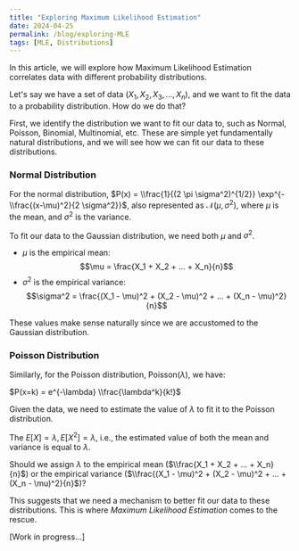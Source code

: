 ```yaml
---
title: "Exploring Maximum Likelihood Estimation"
date: 2024-04-25
permalink: /blog/exploring-MLE
tags: [MLE, Distributions]
---
```


In this article, we will explore how Maximum Likelihood Estimation correlates data with different probability distributions.

Let's say we have a set of data ($X_1, X_2, X_3, ..., X_n$), and we want to fit the data to a probability distribution. How do we do that?

First, we identify the distribution we want to fit our data to, such as Normal, Poisson, Binomial, Multinomial, etc. These are simple yet fundamentally natural distributions, and we will see how we can fit our data to these distributions.

### Normal Distribution

For the normal distribution, $P(x) = \\frac{1}{(2 \pi \sigma^2)^{1/2}} \exp^{-\\frac{(x-\mu)^2}{2 \sigma^2}}$, also represented as $\mathcal{N}(\mu, \sigma^2)$, where $\mu$ is the mean, and $\sigma^2$ is the variance.

To fit our data to the Gaussian distribution, we need both $\mu$ and $\sigma^2$.

- $\mu$ is the empirical mean: $$\mu = \frac{X_1 + X_2 + ... + X_n}{n}$$
- $\sigma^2$ is the empirical variance: $$\sigma^2 = \frac{(X_1 - \mu)^2 + (X_2 - \mu)^2 + ... + (X_n - \mu)^2}{n}$$

These values make sense naturally since we are accustomed to the Gaussian distribution.

### Poisson Distribution

Similarly, for the Poisson distribution, Poisson($\lambda$), we have:

$P(x=k) = e^{-\lambda} \\frac{\lambda^k}{k!}$

Given the data, we need to estimate the value of $\lambda$ to fit it to the Poisson distribution.

The $E[X] = \lambda, E[X^2] = \lambda$, i.e., the estimated value of both the mean and variance is equal to $\lambda$.

Should we assign $\lambda$ to the empirical mean ($\\frac{X_1 + X_2 + ... + X_n}{n}$) or the empirical variance ($\\frac{(X_1 - \mu)^2 + (X_2 - \mu)^2 + ... + (X_n - \mu)^2}{n}$)?

This suggests that we need a mechanism to better fit our data to these distributions. This is where _Maximum Likelihood Estimation_ comes to the rescue.

[Work in progress...]
